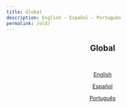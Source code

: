 ```yaml
---
title: Global
description: English – Español – Português
permalink: /old/
---
```


<center>
<h2>Global</h2>
<br/>
  <p><a href="https://alpha.viacdn.org/en/">English</a></p>
  <p><a href="https://alpha.viacdn.org/es/">Español</a></p>
  <p><a href="https://alpha.viacdn.org/pt/">Português</a></p>
<br/>
</center>
